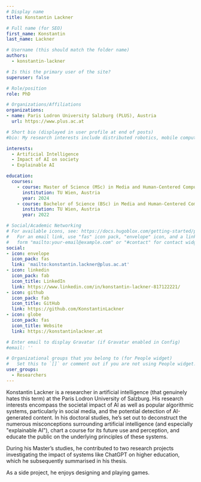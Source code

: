 ```yaml
---
# Display name
title: Konstantin Lackner

# Full name (for SEO)
first_name: Konstantin
last_name: Lackner

# Username (this should match the folder name)
authors:
  - konstantin-lackner

# Is this the primary user of the site?
superuser: false

# Role/position
role: PhD

# Organizations/Affiliations
organizations:
- name: Paris Lodron University Salzburg (PLUS), Austria
  url: https://www.plus.ac.at

# Short bio (displayed in user profile at end of posts)
#bio: My research interests include distributed robotics, mobile computing and programmable matter.

interests:
  - Artificial Intelligence
  - Impact of AI on society
  - Explainable AI

education:
  courses:
    - course: Master of Science (MSc) in Media and Human-Centered Computing
      institution: TU Wien, Austria
      year: 2024
    - course: Bachelor of Science (BSc) in Media and Human-Centered Computing
      institution: TU Wien, Austria
      year: 2022

# Social/Academic Networking
# For available icons, see: https://docs.hugoblox.com/getting-started/page-builder/#icons
#   For an email link, use "fas" icon pack, "envelope" icon, and a link in the
#   form "mailto:your-email@example.com" or "#contact" for contact widget.
social:
- icon: envelope
  icon_pack: fas
  link: 'mailto:konstantin.lackner@plus.ac.at'
- icon: linkedin
  icon_pack: fab
  icon_title: LinkedIn
  link: https://www.linkedin.com/in/konstantin-lackner-817122221/
- icon: github
  icon_pack: fab
  icon_title: GitHub
  link: https://github.com/KonstantinLackner
- icon: globe
  icon_pack: fas
  icon_title: Website
  link: https://konstantinlackner.at

# Enter email to display Gravatar (if Gravatar enabled in Config)
#email: ''

# Organizational groups that you belong to (for People widget)
#   Set this to `[]` or comment out if you are not using People widget.
user_groups:
  - Researchers
---
```


Konstantin Lackner is a researcher in artificial intelligence (that genuinely hates this term) at the Paris Lodron
University of Salzburg. His research interests encompass the societal impact of AI as well as popular algorithmic
systems, particularly in social media, and the potential detection of AI-generated content. In his doctoral studies,
he’s set out to deconstruct the numerous misconceptions surrounding artificial intelligence (and especially "explainable
AI"), chart a course for its future use and perception, and educate the public on the underlying principles of these
systems.

During his Master’s studies, he contributed to two research projects investigating the impact of systems like ChatGPT on
higher education, which he subsequently summarised in his thesis.

As a side project, he enjoys designing and playing games.
